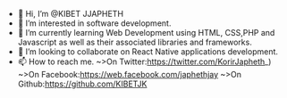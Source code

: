 - 👋 Hi, I’m @KIBET JJAPHETH
- 👀 I’m interested in software development.
- 🌱 I’m currently learning Web Development using HTML, CSS,PHP and Javascript as well as their associated libraries and frameworks.
- 💞️ I’m looking to collaborate on React Native applications development.
- 📫 How to reach me.
~>On Twitter:https://twitter.com/KorirJapheth_)
~>On Facebook:https://web.facebook.com/japhethjay 
~>On Github:https://github.com/KIBETJK

<!---
KIBETJK/KIBETJK is a ✨ special ✨ repository because its `README.md` (this file) appears on your GitHub profile.
You can click the Preview link to take a look at your changes.
--->
